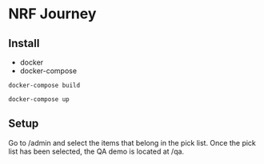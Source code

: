# NRF Journey

## Install
- docker
- docker-compose

```
docker-compose build
```

```
docker-compose up
```

## Setup
Go to /admin and select the items that belong in the pick list. Once the pick list has been selected, the QA demo is located at /qa.
